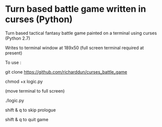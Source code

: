 # Turn based battle game written in curses (Python)

Turn based tactical fantasy battle game painted on a terminal using curses (Python 2.7)

Writes to terminal window at 189x50 (full screen terminal required at present)

To use :

git clone https://github.com/richarddun/curses_battle_game

chmod +x logic.py

(move terminal to full screen)

./logic.py

shift & q to skip prologue

shift & q to quit game
